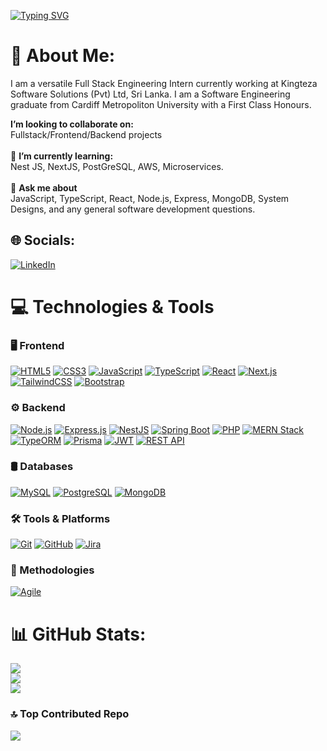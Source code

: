 [![Typing SVG](https://readme-typing-svg.herokuapp.com?color=FF3670&size=35&center=true&vCenter=true&width=1000&lines=Welcome+to+my+GitHub+profile!;My+name+is+Pramod+Soysa;I'm+a+Full-Stack+Software+Engineering+Intern)](https://git.io/typing-svg)
# 💫 About Me:

I am a versatile Full Stack Engineering Intern currently working at Kingteza Software Solutions (Pvt) Ltd, Sri Lanka. I am a Software Engineering graduate from Cardiff Metropoliton University with a First Class Honours.

**I’m looking to collaborate on:**  <br>Fullstack/Frontend/Backend projects<br><br>🌱 **I’m currently learning:**  <br>Nest JS, NextJS, PostGreSQL, AWS, Microservices.<br><br>💬 **Ask me about**  <br>JavaScript, TypeScript, React, Node.js, Express, MongoDB, System Designs, and any general software development questions.<br>


## 🌐 Socials:
[![LinkedIn](https://img.shields.io/badge/LinkedIn-%230077B5.svg?logo=linkedin&logoColor=white)](https://www.linkedin.com/in/pramod-soysa-03bb75213/)

# 💻 Technologies & Tools

### 🖥 Frontend
[![HTML5](https://img.shields.io/badge/html5-%23E34F26.svg?style=for-the-badge&logo=html5&logoColor=white)](https://developer.mozilla.org/en-US/docs/Web/HTML)
[![CSS3](https://img.shields.io/badge/css3-%231572B6.svg?style=for-the-badge&logo=css3&logoColor=white)](https://developer.mozilla.org/en-US/docs/Web/CSS)
[![JavaScript](https://img.shields.io/badge/javascript-%23323330.svg?style=for-the-badge&logo=javascript&logoColor=%23F7DF1E)](https://developer.mozilla.org/en-US/docs/Web/JavaScript)
[![TypeScript](https://img.shields.io/badge/typescript-%23007ACC.svg?style=for-the-badge&logo=typescript&logoColor=white)](https://www.typescriptlang.org/docs/)
[![React](https://img.shields.io/badge/react-%2320232a.svg?style=for-the-badge&logo=react&logoColor=%2361DAFB)](https://react.dev/)
[![Next.js](https://img.shields.io/badge/Next-black?style=for-the-badge&logo=next.js&logoColor=white)](https://nextjs.org/docs)
[![TailwindCSS](https://img.shields.io/badge/tailwindcss-%2338B2AC.svg?style=for-the-badge&logo=tailwind-css&logoColor=white)](https://tailwindcss.com/docs)
[![Bootstrap](https://img.shields.io/badge/bootstrap-%23563D7C.svg?style=for-the-badge&logo=bootstrap&logoColor=white)](https://getbootstrap.com/docs/)

### ⚙ Backend
[![Node.js](https://img.shields.io/badge/node.js-6DA55F?style=for-the-badge&logo=node.js&logoColor=white)](https://nodejs.org/en/docs)
[![Express.js](https://img.shields.io/badge/express.js-%23404d59.svg?style=for-the-badge&logo=express&logoColor=%2361DAFB)](https://expressjs.com/)
[![NestJS](https://img.shields.io/badge/nest.js-%23E0234E.svg?style=for-the-badge&logo=nestjs&logoColor=white)](https://docs.nestjs.com/)
[![Spring Boot](https://img.shields.io/badge/spring%20boot-%236DB33F.svg?style=for-the-badge&logo=springboot&logoColor=white)](https://spring.io/projects/spring-boot)
[![PHP](https://img.shields.io/badge/php-%23777BB4.svg?style=for-the-badge&logo=php&logoColor=white)](https://www.php.net/docs.php)
[![MERN Stack](https://img.shields.io/badge/MERN-%23323330.svg?style=for-the-badge&logo=mongodb&logoColor=%2347A248)](https://www.mongodb.com/mern-stack)
[![TypeORM](https://img.shields.io/badge/TypeORM-%23FF6C37.svg?style=for-the-badge&logo=typeorm&logoColor=white)](https://typeorm.io/)
[![Prisma](https://img.shields.io/badge/Prisma-2D3748?style=for-the-badge&logo=Prisma&logoColor=white)](https://www.prisma.io/docs)
[![JWT](https://img.shields.io/badge/JWT-black?style=for-the-badge&logo=JSON%20web%20tokens)](https://jwt.io/introduction/)
[![REST API](https://img.shields.io/badge/REST%20API-%23000000.svg?style=for-the-badge&logo=api&logoColor=white)](https://restfulapi.net/)

### 🛢 Databases
[![MySQL](https://img.shields.io/badge/mysql-%2300f.svg?style=for-the-badge&logo=mysql&logoColor=white)](https://dev.mysql.com/doc/)
[![PostgreSQL](https://img.shields.io/badge/postgresql-%23336791.svg?style=for-the-badge&logo=postgresql&logoColor=white)](https://www.postgresql.org/docs/)
[![MongoDB](https://img.shields.io/badge/MongoDB-%234ea94b.svg?style=for-the-badge&logo=mongodb&logoColor=white)](https://www.mongodb.com/docs/)

### 🛠 Tools & Platforms
[![Git](https://img.shields.io/badge/git-%23F05033.svg?style=for-the-badge&logo=git&logoColor=white)](https://git-scm.com/doc)
[![GitHub](https://img.shields.io/badge/github-%23121011.svg?style=for-the-badge&logo=github&logoColor=white)](https://docs.github.com/)
[![Jira](https://img.shields.io/badge/jira-%230A0FFF.svg?style=for-the-badge&logo=jira&logoColor=white)](https://support.atlassian.com/jira-software-cloud/)

### 📌 Methodologies
[![Agile](https://img.shields.io/badge/Agile-%23007396.svg?style=for-the-badge&logo=agile&logoColor=white)](https://www.atlassian.com/agile)
 
# 📊 GitHub Stats:
![](https://github-readme-stats.vercel.app/api?username=PramodRavindu00&theme=dark&hide_border=false&include_all_commits=false&count_private=false)<br/>
![](https://github-readme-streak-stats.herokuapp.com/?user=PramodRavindu00&theme=dark&hide_border=false)<br/>
![](https://github-readme-stats.vercel.app/api/top-langs/?username=PramodRavindu00&theme=dark&hide_border=false&include_all_commits=false&count_private=false&layout=compact)

### 🔝 Top Contributed Repo
![](https://github-contributor-stats.vercel.app/api?username=PramodRavindu00&limit=5&theme=tokyonight&combine_all_yearly_contributions=true)

